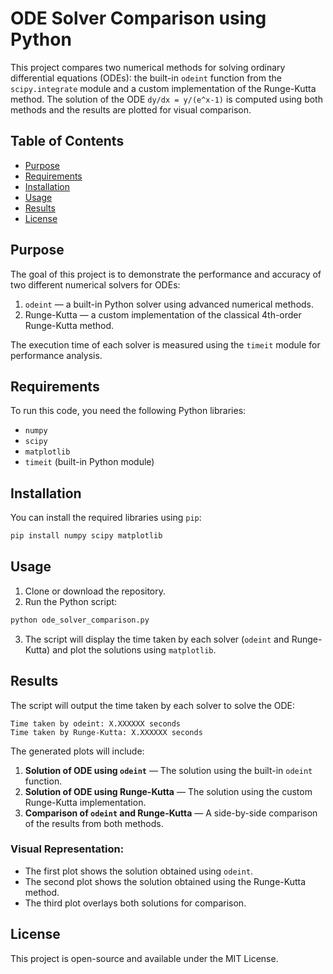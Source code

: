 
# ODE Solver Comparison using Python

This project compares two numerical methods for solving ordinary differential equations (ODEs): the built-in `odeint` function from the `scipy.integrate` module and a custom implementation of the Runge-Kutta method. The solution of the ODE `dy/dx = y/(e^x-1)` is computed using both methods and the results are plotted for visual comparison.

## Table of Contents
- [Purpose](#purpose)
- [Requirements](#requirements)
- [Installation](#installation)
- [Usage](#usage)
- [Results](#results)
- [License](#license)

## Purpose

The goal of this project is to demonstrate the performance and accuracy of two different numerical solvers for ODEs:
1. `odeint` — a built-in Python solver using advanced numerical methods.
2. Runge-Kutta — a custom implementation of the classical 4th-order Runge-Kutta method.

The execution time of each solver is measured using the `timeit` module for performance analysis.

## Requirements

To run this code, you need the following Python libraries:

- `numpy`
- `scipy`
- `matplotlib`
- `timeit` (built-in Python module)

## Installation

You can install the required libraries using `pip`:

```bash
pip install numpy scipy matplotlib
```

## Usage

1. Clone or download the repository.
2. Run the Python script:

```bash
python ode_solver_comparison.py
```

3. The script will display the time taken by each solver (`odeint` and Runge-Kutta) and plot the solutions using `matplotlib`.

## Results

The script will output the time taken by each solver to solve the ODE:

```
Time taken by odeint: X.XXXXXX seconds
Time taken by Runge-Kutta: X.XXXXXX seconds
```

The generated plots will include:
1. **Solution of ODE using `odeint`** — The solution using the built-in `odeint` function.
2. **Solution of ODE using Runge-Kutta** — The solution using the custom Runge-Kutta implementation.
3. **Comparison of `odeint` and Runge-Kutta** — A side-by-side comparison of the results from both methods.

### Visual Representation:

- The first plot shows the solution obtained using `odeint`.
- The second plot shows the solution obtained using the Runge-Kutta method.
- The third plot overlays both solutions for comparison.

## License

This project is open-source and available under the MIT License.
